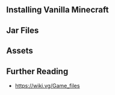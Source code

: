 ## Installing Vanilla Minecraft 

## Jar Files

## Assets

## Further Reading

- https://wiki.vg/Game_files